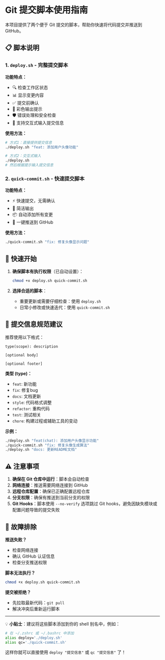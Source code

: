 # Git 提交脚本使用指南

本项目提供了两个便于 Git 提交的脚本，帮助你快速将代码提交并推送到 GitHub。

## 📋 脚本说明

### 1. `deploy.sh` - 完整提交脚本

**功能特点：**
- 🔍 检查工作区状态
- 📊 显示变更内容
- ✅ 提交前确认
- 🎨 彩色输出提示
- 🛡️ 错误处理和安全检查
- 📝 支持交互式输入提交信息

**使用方法：**
```bash
# 方式1：直接提供提交信息
./deploy.sh "feat: 添加用户头像功能"

# 方式2：交互式输入
./deploy.sh
# 然后根据提示输入提交信息
```

### 2. `quick-commit.sh` - 快速提交脚本

**功能特点：**
- ⚡ 快速提交，无需确认
- 🎯 简洁输出
- 📦 自动添加所有变更
- 🚀 一键推送到 GitHub

**使用方法：**
```bash
./quick-commit.sh "fix: 修复头像显示问题"
```

## 🚀 快速开始

1. **确保脚本有执行权限**（已自动设置）：
   ```bash
   chmod +x deploy.sh quick-commit.sh
   ```

2. **选择合适的脚本**：
   - 重要更新或需要仔细检查：使用 `deploy.sh`
   - 日常小修改或快速迭代：使用 `quick-commit.sh`

## 📝 提交信息规范建议

推荐使用以下格式：

```
type(scope): description

[optional body]

[optional footer]
```

**类型 (type)：**
- `feat`: 新功能
- `fix`: 修复bug
- `docs`: 文档更新
- `style`: 代码格式调整
- `refactor`: 重构代码
- `test`: 测试相关
- `chore`: 构建过程或辅助工具的变动

**示例：**
```bash
./deploy.sh "feat(chat): 添加用户头像显示功能"
./quick-commit.sh "fix: 修复头像生成算法"
./deploy.sh "docs: 更新README文档"
```

## ⚠️ 注意事项

1. **确保在 Git 仓库中运行**：脚本会自动检查
2. **网络连接**：推送需要网络连接到 GitHub
3. **远程仓库配置**：确保已正确配置远程仓库
4. **分支权限**：确保有推送到当前分支的权限
5. **Git Hooks**：脚本使用 `--no-verify` 选项跳过 Git hooks，避免因缺失模块或配置问题导致的提交失败

## 🔧 故障排除

**推送失败？**
- 检查网络连接
- 确认 GitHub 认证信息
- 检查分支推送权限

**脚本无法执行？**
```bash
chmod +x deploy.sh quick-commit.sh
```

**提交被拒绝？**
- 先拉取最新代码：`git pull`
- 解决冲突后重新运行脚本

---

💡 **小贴士**：建议将这些脚本添加到你的 shell 别名中，例如：
```bash
# 在 ~/.zshrc 或 ~/.bashrc 中添加
alias deploy='./deploy.sh'
alias qc='./quick-commit.sh'
```

这样你就可以直接使用 `deploy "提交信息"` 或 `qc "提交信息"` 了！